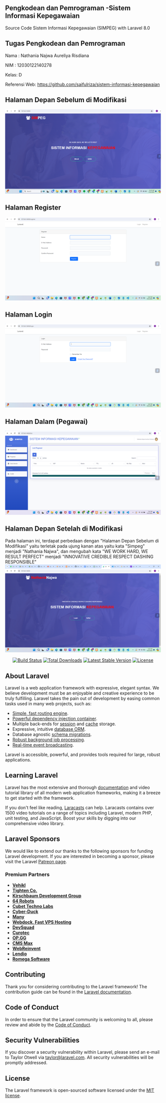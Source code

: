 ## Pengkodean dan Pemrograman -Sistem Informasi Kepegawaian
Source Code Sistem Informasi Kepegawaian (SIMPEG) with Laravel 8.0

## Tugas Pengkodean dan Pemrograman
Nama : Nathania Najwa Aureliya Risdiana

NIM  : 12030122140278

Kelas: D

Referensi Web: https://github.com/saifulriza/sistem-informasi-kepegawaian

## Halaman Depan Sebelum di Modifikasi
![alt text](https://github.com/Nathanianajwa/SI-Kepegawaian/blob/main/Halaman%20Sebelum%20di%20Edit.png?raw=true)

## Halaman Register
![alt text](https://github.com/Nathanianajwa/SI-Kepegawaian/blob/main/Halaman%20Register.png?raw=true)

## Halaman Login
![alt text](https://github.com/Nathanianajwa/SI-Kepegawaian/blob/main/Halaman%20Login.png?raw=true)

## Halaman Dalam (Pegawai)
![alt text](https://github.com/Nathanianajwa/SI-Kepegawaian/blob/main/Halaman%20Pegawai.png?raw=true) 

## Halaman Depan Setelah di Modifikasi 
Pada halaman ini, terdapat perbedaan dengan "Halaman Depan Sebelum di Modifikasi" yaitu terletak pada ujung kanan atas yaitu kata "Simpeg" menjadi "Nathania Najwa", dan mengubah kata "WE WORK HARD, WE RESULT PERFECT" menjadi "INNOVATIVE CREDIBLE RESPECT DASHING RESPONSIBLE"
![alt text](https://github.com/Nathanianajwa/SI-Kepegawaian/blob/main/Halaman%20Setelah%20di%20Edit.png?raw=true)

<p align="center">
<a href="https://travis-ci.org/laravel/framework"><img src="https://travis-ci.org/laravel/framework.svg" alt="Build Status"></a>
<a href="https://packagist.org/packages/laravel/framework"><img src="https://img.shields.io/packagist/dt/laravel/framework" alt="Total Downloads"></a>
<a href="https://packagist.org/packages/laravel/framework"><img src="https://img.shields.io/packagist/v/laravel/framework" alt="Latest Stable Version"></a>
<a href="https://packagist.org/packages/laravel/framework"><img src="https://img.shields.io/packagist/l/laravel/framework" alt="License"></a>
</p>

## About Laravel

Laravel is a web application framework with expressive, elegant syntax. We believe development must be an enjoyable and creative experience to be truly fulfilling. Laravel takes the pain out of development by easing common tasks used in many web projects, such as:

- [Simple, fast routing engine](https://laravel.com/docs/routing).
- [Powerful dependency injection container](https://laravel.com/docs/container).
- Multiple back-ends for [session](https://laravel.com/docs/session) and [cache](https://laravel.com/docs/cache) storage.
- Expressive, intuitive [database ORM](https://laravel.com/docs/eloquent).
- Database agnostic [schema migrations](https://laravel.com/docs/migrations).
- [Robust background job processing](https://laravel.com/docs/queues).
- [Real-time event broadcasting](https://laravel.com/docs/broadcasting).

Laravel is accessible, powerful, and provides tools required for large, robust applications.

## Learning Laravel

Laravel has the most extensive and thorough [documentation](https://laravel.com/docs) and video tutorial library of all modern web application frameworks, making it a breeze to get started with the framework.

If you don't feel like reading, [Laracasts](https://laracasts.com) can help. Laracasts contains over 1500 video tutorials on a range of topics including Laravel, modern PHP, unit testing, and JavaScript. Boost your skills by digging into our comprehensive video library.

## Laravel Sponsors

We would like to extend our thanks to the following sponsors for funding Laravel development. If you are interested in becoming a sponsor, please visit the Laravel [Patreon page](https://patreon.com/taylorotwell).

### Premium Partners

- **[Vehikl](https://vehikl.com/)**
- **[Tighten Co.](https://tighten.co)**
- **[Kirschbaum Development Group](https://kirschbaumdevelopment.com)**
- **[64 Robots](https://64robots.com)**
- **[Cubet Techno Labs](https://cubettech.com)**
- **[Cyber-Duck](https://cyber-duck.co.uk)**
- **[Many](https://www.many.co.uk)**
- **[Webdock, Fast VPS Hosting](https://www.webdock.io/en)**
- **[DevSquad](https://devsquad.com)**
- **[Curotec](https://www.curotec.com/services/technologies/laravel/)**
- **[OP.GG](https://op.gg)**
- **[CMS Max](https://www.cmsmax.com/)**
- **[WebReinvent](https://webreinvent.com/?utm_source=laravel&utm_medium=github&utm_campaign=patreon-sponsors)**
- **[Lendio](https://lendio.com)**
- **[Romega Software](https://romegasoftware.com)**

## Contributing

Thank you for considering contributing to the Laravel framework! The contribution guide can be found in the [Laravel documentation](https://laravel.com/docs/contributions).

## Code of Conduct

In order to ensure that the Laravel community is welcoming to all, please review and abide by the [Code of Conduct](https://laravel.com/docs/contributions#code-of-conduct).

## Security Vulnerabilities

If you discover a security vulnerability within Laravel, please send an e-mail to Taylor Otwell via [taylor@laravel.com](mailto:taylor@laravel.com). All security vulnerabilities will be promptly addressed.

## License

The Laravel framework is open-sourced software licensed under the [MIT license](https://opensource.org/licenses/MIT).
